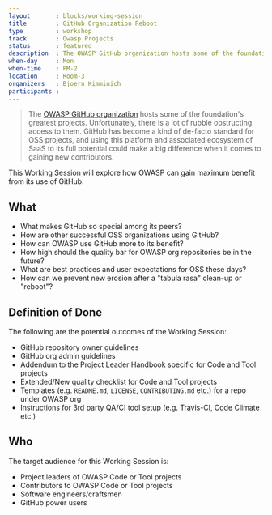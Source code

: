 ```yaml
---
layout       : blocks/working-session
title        : GitHub Organization Reboot
type         : workshop
track        : Owasp Projects
status       : featured
description  : The OWASP GitHub organization hosts some of the foundation's greatest projects. Unfortunately there is lots of rubble obstructing access to them.
when-day     : Mon
when-time    : PM-2
location     : Room-3
organizers   : Bjoern Kimminich
participants :
---
```


> The [OWASP GitHub organization](https://github.com/owasp) hosts some
> of the foundation's greatest projects. Unfortunately, there is a lot of
> rubble obstructing access to them. GitHub has become a kind of
> de-facto standard for OSS projects, and using this platform and
> associated ecosystem of SaaS to its full potential could make a big
> difference when it comes to gaining new contributors.

This Working Session will explore how OWASP can gain maximum benefit from its use of GitHub. 

## What

- What makes GitHub so special among its peers?
- How are other successful OSS organizations using GitHub?
- How can OWASP use GitHub more to its benefit?
- How high should the quality bar for OWASP org repositories be in the
  future?
- What are best practices and user expectations for OSS these days?
- How can we prevent new erosion after a "tabula rasa" clean-up or
  "reboot"?

## Definition of Done

The following are the potential outcomes of the Working Session:

- GitHub repository owner guidelines
- GitHub org admin guidelines
- Addendum to the Project Leader Handbook specific for Code and Tool
  projects
- Extended/New quality checklist for Code and Tool projects
- Templates (e.g. `README.md`, `LICENSE`, `CONTRIBUTING.md` etc.) for a
  repo under OWASP org
- Instructions for 3rd party QA/CI tool setup (e.g. Travis-CI,
  Code Climate etc.)

## Who

The target audience for this Working Session is:

- Project leaders of OWASP Code or Tool projects
- Contributors to OWASP Code or Tool projects
- Software engineers/craftsmen
- GitHub power users
